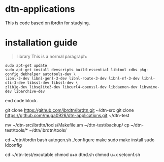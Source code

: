 # dtn-applications

This is code based on ibrdtn for studying.


# installation guide

> library
This is a normal paragraph:

    sudo apt-get update
    sudo apt-get install devscripts build-essential libtool cdbs pkg-config debhelper autotools-dev \
    libnl-3-dev libnl-genl-3-dev libnl-route-3-dev libnl-nf-3-dev libnl-cli-3-dev libssl-dev libssl-dev \
    zlib1g-dev libsqlite3-dev libcurl4-openssl-dev libdaemon-dev libvmime-dev libarchive-dev
    
end code block.



git clone https://github.com/ibrdtn/ibrdtn.git ~/dtn-src
git clone https://github.com/muga0926/dtn-applications.git ~/dtn-test

mv ~/dtn-src/ibrdtn/tools/Makefile.am ~/dtn-test/backup/
cp ~/dtn-test/tools/* ~/dtn/ibrdtn/tools/

cd ~/dtn/ibrdtn
bash autogen.sh
./configure
make
sudo make install
sudo ldconfig

cd ~/dtn-test/excutable
chmod u+x dtnd.sh
chmod u+x setconf.sh
